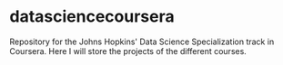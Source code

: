 # datasciencecoursera
Repository for the Johns Hopkins' Data Science Specialization track in Coursera. Here I will store the projects of the different courses.
